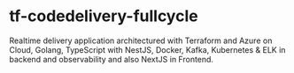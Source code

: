 # tf-codedelivery-fullcycle
Realtime delivery application architectured with Terraform and Azure on Cloud, Golang, TypeScript with NestJS, Docker, Kafka, Kubernetes &amp; ELK in backend and observability and also NextJS in Frontend.
